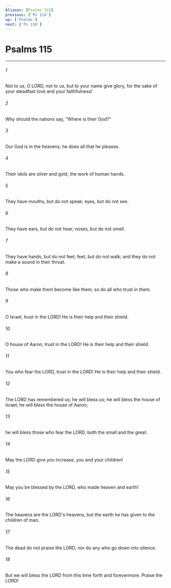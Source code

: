 ```yaml
---
Aliases: [Psalms 115]
previous: ['Ps 114']
up: ['Psalms']
next: ['Ps 116']
---
```

# Psalms 115

***

 

###### 1 
Not to us, O LORD, not to us, but to your name give glory, 
 for the sake of your steadfast love and your faithfulness!
 
 

###### 2 
Why should the nations say, 
 "Where is their God?" 
 
 

###### 3 
Our God is in the heavens; 
 he does all that he pleases.
 
 

###### 4 
Their idols are silver and gold, 
 the work of human hands. 
 
 

###### 5 
They have mouths, but do not speak; 
 eyes, but do not see. 
 
 

###### 6 
They have ears, but do not hear; 
 noses, but do not smell. 
 
 

###### 7 
They have hands, but do not feel; 
 feet, but do not walk; 
 and they do not make a sound in their throat. 
 
 

###### 8 
Those who make them become like them; 
 so do all who trust in them.
 
 

###### 9 
O Israel, trust in the LORD! 
 He is their help and their shield. 
 
 

###### 10 
O house of Aaron, trust in the LORD! 
 He is their help and their shield. 
 
 

###### 11 
You who fear the LORD, trust in the LORD! 
 He is their help and their shield.
 
 

###### 12 
The LORD has remembered us; he will bless us; 
 he will bless the house of Israel; 
 he will bless the house of Aaron; 
 
 

###### 13 
he will bless those who fear the LORD, 
 both the small and the great.
 
 

###### 14 
May the LORD give you increase, 
 you and your children! 
 
 

###### 15 
May you be blessed by the LORD, 
 who made heaven and earth!
 
 

###### 16 
The heavens are the LORD's heavens, 
 but the earth he has given to the children of man. 
 
 

###### 17 
The dead do not praise the LORD, 
 nor do any who go down into silence. 
 
 

###### 18 
But we will bless the LORD 
 from this time forth and forevermore. 
 Praise the LORD!
 
